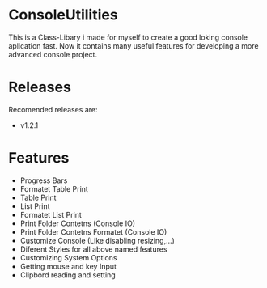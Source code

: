 # ConsoleUtilities
This is a Class-Libary i made for myself to create a good loking console aplication fast.
Now it contains many useful features for developing a more advanced console project.

# Releases
  Recomended releases are:
  - v1.2.1

# Features
- Progress Bars
- Formatet Table Print
- Table Print
- List Print
- Formatet List Print
- Print Folder Contetns (Console IO)
- Print Folder Contetns Formatet (Console IO)
- Customize Console (Like disabling resizing,...)
- Diferent Styles for all above named features
- Customizing System Options
- Getting mouse and key Input
- Clipbord reading and setting
